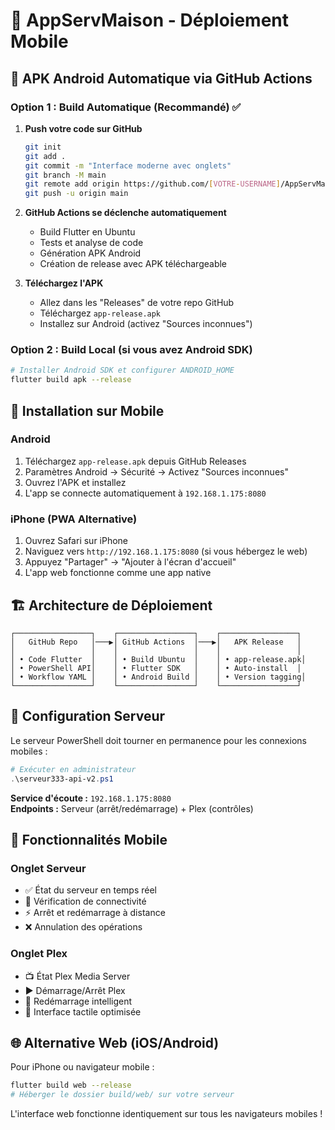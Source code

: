 # 📱 AppServMaison - Déploiement Mobile

## 🚀 APK Android Automatique via GitHub Actions

### Option 1 : Build Automatique (Recommandé) ✅

1. **Push votre code sur GitHub**
   ```bash
   git init
   git add .
   git commit -m "Interface moderne avec onglets"
   git branch -M main
   git remote add origin https://github.com/[VOTRE-USERNAME]/AppServMaison.git
   git push -u origin main
   ```

2. **GitHub Actions se déclenche automatiquement** 
   - Build Flutter en Ubuntu
   - Tests et analyse de code
   - Génération APK Android
   - Création de release avec APK téléchargeable

3. **Téléchargez l'APK**
   - Allez dans les "Releases" de votre repo GitHub
   - Téléchargez `app-release.apk`
   - Installez sur Android (activez "Sources inconnues")

### Option 2 : Build Local (si vous avez Android SDK)

```bash
# Installer Android SDK et configurer ANDROID_HOME
flutter build apk --release
```

## 📱 Installation sur Mobile

### Android
1. Téléchargez `app-release.apk` depuis GitHub Releases
2. Paramètres Android → Sécurité → Activez "Sources inconnues"
3. Ouvrez l'APK et installez
4. L'app se connecte automatiquement à `192.168.1.175:8080`

### iPhone (PWA Alternative)
1. Ouvrez Safari sur iPhone
2. Naviguez vers `http://192.168.1.175:8080` (si vous hébergez le web)
3. Appuyez "Partager" → "Ajouter à l'écran d'accueil"
4. L'app web fonctionne comme une app native

## 🏗️ Architecture de Déploiement

```
┌─────────────────┐    ┌─────────────────┐    ┌─────────────────┐
│   GitHub Repo   │───▶│ GitHub Actions  │───▶│   APK Release   │
│                 │    │                 │    │                 │
│ • Code Flutter  │    │ • Build Ubuntu  │    │ • app-release.apk│
│ • PowerShell API│    │ • Flutter SDK   │    │ • Auto-install  │
│ • Workflow YAML │    │ • Android Build │    │ • Version tagging│
└─────────────────┘    └─────────────────┘    └─────────────────┘
```

## 🔧 Configuration Serveur

Le serveur PowerShell doit tourner en permanence pour les connexions mobiles :

```powershell
# Exécuter en administrateur
.\serveur333-api-v2.ps1
```

**Service d'écoute :** `192.168.1.175:8080`  
**Endpoints :** Serveur (arrêt/redémarrage) + Plex (contrôles)

## 🎯 Fonctionnalités Mobile

### Onglet Serveur
- ✅ État du serveur en temps réel
- 🔄 Vérification de connectivité 
- ⚡ Arrêt et redémarrage à distance
- ❌ Annulation des opérations

### Onglet Plex
- 📺 État Plex Media Server
- ▶️ Démarrage/Arrêt Plex
- 🔄 Redémarrage intelligent
- 📱 Interface tactile optimisée

## 🌐 Alternative Web (iOS/Android)

Pour iPhone ou navigateur mobile :
```bash
flutter build web --release
# Héberger le dossier build/web/ sur votre serveur
```

L'interface web fonctionne identiquement sur tous les navigateurs mobiles !